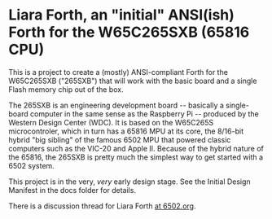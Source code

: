 # Liara Forth, an "initial" ANSI(ish) Forth for the W65C265SXB (65816 CPU)

This is a project to create a (mostly) ANSI-compliant Forth for the 
W65C265SXB ("265SXB") that will work with the basic board and a single Flash
memory chip out of the box. 

The 265SXB is an engineering development board -- basically a single-board
computer in the same sense as the Raspberry Pi -- produced by the Western Design
Center (WDC). It is based on the W65C265S microcontroler, which in turn has a
65816 MPU at its core, the 8/16-bit hybrid "big sibling" of the famous 6502 MPU
that powered classic computers such as the VIC-20 and Apple II. Because of the
hybrid nature of the 65816, the 265SXB is pretty much the simplest way to get
started with a 6502 system.

This project is in the very, _very_ early design stage. See the Initial Design
Manifest in the docs folder for details. 

There is a discussion thread for Liara Forth [at
6502.org](http://forum.6502.org/viewtopic.php?f=9&t=3649).
